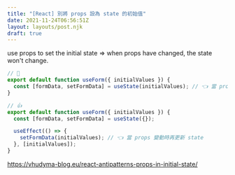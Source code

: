 ```yaml
---
title: "[React] 別將 props 設為 state 的初始值"
date: 2021-11-24T06:56:51Z
layout: layouts/post.njk
draft: true
---
```


use props to set the initial state => when props have changed, the state won't change.

```jsx
// 💩
export default function useForm({ initialValues }) {
  const [formData, setFormData] = useState(initialValues); // 👈 當 props 變動時，state 並不會跟著變
}

// 👍
export default function useForm({ initialValues }) {
  const [formData, setFormData] = useState({});

  useEffect(() => {
    setFormData(initialValues); // 👈 當 props 變動時再更新 state
  }, [initialValues]);
}
```

https://vhudyma-blog.eu/react-antipatterns-props-in-initial-state/